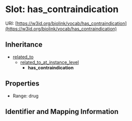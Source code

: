 # Slot: has_contraindication

URI: [https://w3id.org/biolink/vocab/has_contraindication](https://w3id.org/biolink/vocab/has_contraindication)




## Inheritance

* [related_to](related_to.md)
    * [related_to_at_instance_level](related_to_at_instance_level.md)
        * **has_contraindication**



## Properties

 * Range: drug



## Identifier and Mapping Information





